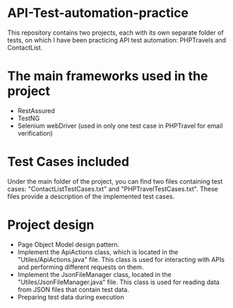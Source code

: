 # API-Test-automation-practice
This repository contains two projects, each with its own separate folder of tests, on which I have been practicing API test automation: PHPTravels and ContactList.
# The main frameworks used in the project
- RestAssured
- TestNG
- Selenium webDriver (used in only one test case in PHPTravel for email verification)
# Test Cases included 
Under the main folder of the project, you can find two files containing test cases: "ContactListTestCases.txt" and "PHPTravelTestCases.txt". These files provide a description of the implemented test cases.
# Project design 
- Page Object Model design pattern.
- Implement the ApiActions class, which is located in the "Utiles/ApiActions.java" file. This class is used for interacting with APIs and performing different requests on them.
- Implement the JsonFileManager class, located in the "Utiles/JsonFileManager.java" file. This class is used for reading data from JSON files that contain test data.
- Preparing test data during execution
